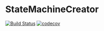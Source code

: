# StateMachineCreator
[![Build Status](https://travis-ci.org/dea82/StateMachineCreator.svg?branch=develop)](https://travis-ci.org/dea82/StateMachineCreator)
[![codecov](https://codecov.io/gh/dea82/StateMachineCreator/branch/develop/graph/badge.svg)](https://codecov.io/gh/dea82/StateMachineCreator)
